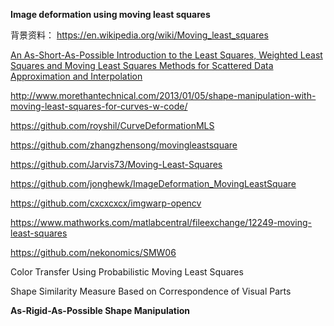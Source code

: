 **Image deformation using moving least squares**


背景资料：
https://en.wikipedia.org/wiki/Moving_least_squares

[An As-Short-As-Possible Introduction to the Least Squares, Weighted Least
Squares and Moving Least Squares Methods for Scattered Data
Approximation and Interpolation](http://www.nealen.net/projects/mls/asapmls.pdf)

http://www.morethantechnical.com/2013/01/05/shape-manipulation-with-moving-least-squares-for-curves-w-code/

https://github.com/royshil/CurveDeformationMLS

https://github.com/zhangzhensong/movingleastsquare

https://github.com/Jarvis73/Moving-Least-Squares

https://github.com/jonghewk/ImageDeformation_MovingLeastSquare

https://github.com/cxcxcxcx/imgwarp-opencv

https://www.mathworks.com/matlabcentral/fileexchange/12249-moving-least-squares

https://github.com/nekonomics/SMW06

Color Transfer Using Probabilistic Moving Least Squares

Shape Similarity Measure Based on Correspondence of Visual Parts

**As-Rigid-As-Possible Shape Manipulation**